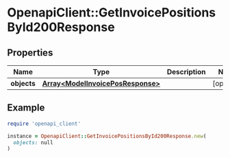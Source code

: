 # OpenapiClient::GetInvoicePositionsById200Response

## Properties

| Name | Type | Description | Notes |
| ---- | ---- | ----------- | ----- |
| **objects** | [**Array&lt;ModelInvoicePosResponse&gt;**](ModelInvoicePosResponse.md) |  | [optional] |

## Example

```ruby
require 'openapi_client'

instance = OpenapiClient::GetInvoicePositionsById200Response.new(
  objects: null
)
```

